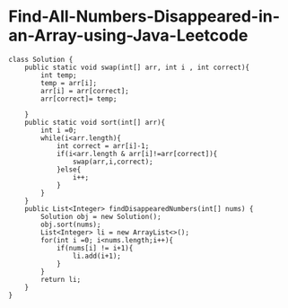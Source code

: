 # Find-All-Numbers-Disappeared-in-an-Array-using-Java-Leetcode


    class Solution {
        public static void swap(int[] arr, int i , int correct){
            int temp;
            temp = arr[i];
            arr[i] = arr[correct];
            arr[correct]= temp;
    
        }
        public static void sort(int[] arr){
            int i =0; 
            while(i<arr.length){
                int correct = arr[i]-1;
                if(i<arr.length & arr[i]!=arr[correct]){
                    swap(arr,i,correct);
                }else{
                    i++;
                }
            }
        }
        public List<Integer> findDisappearedNumbers(int[] nums) {
            Solution obj = new Solution();
            obj.sort(nums);
            List<Integer> li = new ArrayList<>();
            for(int i =0; i<nums.length;i++){
                if(nums[i] != i+1){
                    li.add(i+1);   
                }
            }
            return li;
        }
    }
